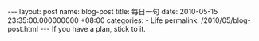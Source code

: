 --- layout: post name: blog-post title: 每日一句 date: 2010-05-15 23:35:00.000000000 +08:00 categories: - Life permalink: /2010/05/blog-post.html --- If you have a plan, stick to it.
